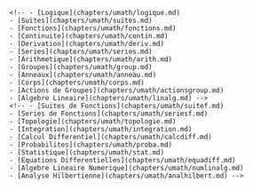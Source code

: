     <!-- - [Logique](chapters/umath/logique.md)
    - [Suites](chapters/umath/suites.md)
    - [Fonctions](chapters/umath/fonctions.md)
    - [Continuite](chapters/umath/contin.md)
    - [Derivation](chapters/umath/deriv.md)
    - [Series](chapters/umath/series.md)
    - [Arithmetique](chapters/umath/arith.md)
    - [Groupes](chapters/umath/group.md)
    - [Anneaux](chapters/umath/anneau.md)
    - [Corps](chapters/umath/corps.md)
    - [Actions de Groupes](chapters/umath/actionsgroup.md)
    - [Algebre Lineaire](chapters/umath/linalg.md) -->
    <!-- - [Suites de Fonctions](chapters/umath/suitef.md)
    - [Series de Fonctions](chapters/umath/seriesf.md)
    - [Topologie](chapters/umath/topologie.md)
    - [Integration](chapters/umath/integration.md)
    - [Calcul Differentiel](chapters/umath/calcdiff.md)
    - [Probabilites](chapters/umath/proba.md)
    - [Statistique](chapters/umath/stat.md)
    - [Equations Differentielles](chapters/umath/equadiff.md)
    - [Algebre Lineaire Numerique](chapters/umath/numlinalg.md)
    - [Analyse Hilbertienne](chapters/umath/analhilbert.md) -->
